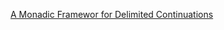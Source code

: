 

[A Monadic Framewor for Delimited Continuations](A%20Monadic%20Framework%20for%20Delimited%20Continuations.pdf)
